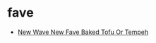 # fave

 * [New Wave New Fave Baked Tofu Or Tempeh](index/n/new-wave-new-fave-baked-tofu-or-tempeh-394509.json)
